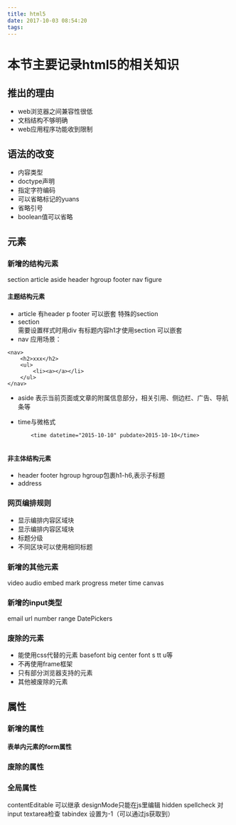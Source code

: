 ```yaml
---
title: html5
date: 2017-10-03 08:54:20
tags:
---
```

# 本节主要记录html5的相关知识

## 推出的理由
- web浏览器之间兼容性很低
- 文档结构不够明确
- web应用程序功能收到限制


## 语法的改变
- 内容类型
- doctype声明
- 指定字符编码
- 可以省略标记的yuans
- 省略引号
- boolean值可以省略

## 元素
### 新增的结构元素
section article aside header hgroup footer nav figure

#### 主题结构元素

- article
    有header p footer
    可以嵌套
    特殊的section
- section    
    需要设置样式时用div
    有标题内容h1才使用section
    可以嵌套
- nav
    应用场景：
```
<nav>
    <h2>xxx</h2>
    <ul>
        <li><a></a></li>
    </ul>
</nav>
```

- aside
    表示当前页面或文章的附属信息部分，相关引用、侧边栏、广告、导航条等

- time与微格式

    ```
        <time datetime="2015-10-10" pubdate>2015-10-10</time>
        
    ```


#### 非主体结构元素
- header footer hgroup
    hgroup包裹h1-h6,表示子标题
- address

### 网页编排规则
- 显示编排内容区域块
- 显示编排内容区域块
- 标题分级
- 不同区块可以使用相同标题




### 新增的其他元素
video audio embed mark progress meter time canvas

### 新增的input类型
email url number range DatePickers

### 废除的元素
- 能使用css代替的元素 basefont big center font s tt u等
- 不再使用frame框架
- 只有部分浏览器支持的元素
- 其他被废除的元素


## 属性
### 新增的属性

#### 表单内元素的form属性


### 废除的属性

### 全局属性
contentEditable 可以继承
designMode只能在js里编辑
hidden
spellcheck 对input textarea检查
tabindex 设置为-1（可以通过js获取到）











